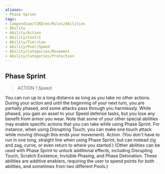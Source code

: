 ```yaml
---
aliases:
- Phase Sprint
tags:
- Compendium/CSRD/en/Rules/Abilities
- Ability
- Ability/Action
- Ability/Cost/1
- Ability/Tier/Low
- Ability/Pool/Speed
- Ability/Categories/Movement
- Ability/Categories/Protection
---
```


  
## Phase Sprint  
>ACTION 1  Speed  
  
You can run up to a long distance as long as you take no other actions. During your action and until the beginning of your next turn, you are partially phased, and some attacks pass through you harmlessly. While phased, you gain an asset to your Speed defense tasks, but you lose any benefit from armor you wear. Note that some of your other special abilities may enable specific actions that you can take while using Phase Sprint. For instance, when using Disrupting Touch, you can make one touch attack while moving (though this ends your movement). Action. (You don't have to run in one long, straight line when using Phase Sprint, but can instead zig and zag, curve, or even return to where you started.) (Other abilities can be used with Phase Sprint to unlock additional effects, including Disrupting Touch, Scratch Existence, Invisible Phasing, and Phase Detonation. These abilities are additive enablers, requiring the user to spend points for both abilities, and sometimes from two different Pools.)